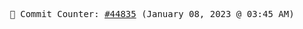 <p align="center">
    <samp>
        📮 Commit Counter: <a href="https://github.com/Javascript-void0/Javascript-void0/commits/main">#44835</a> (January 08, 2023 @ 03:45 AM)
    </samp>
</p>